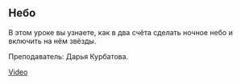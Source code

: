 ## Небо

В этом уроке вы узнаете, как в два счёта сделать ночное небо и включить на нём звёзды.

Преподаватель: Дарья Курбатова.

[Video](https://player.softculture.cc/embed/online/PSH/PSH_76.19.07_L5-20_Night_Sky)